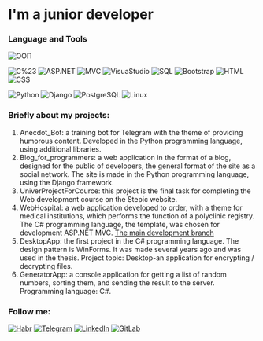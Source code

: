 # I'm a junior developer

### Language and Tools

![ООП](https://img.shields.io/badge/-ООП-black?style=for-the-badge&logo=ООП)

![C%23](https://img.shields.io/badge/-C%23-black?style=for-the-badge&logo=C%23)
![ASP.NET](https://img.shields.io/badge/-ASP.NET-black?style=for-the-badge&logo=ASP.NET)
![MVC](https://img.shields.io/badge/-MVC-black?style=for-the-badge&logo=MVC)
![VisuaStudio](https://img.shields.io/badge/-VisuaStudio-black?style=for-the-badge&logo=VisuaStudio)
![SQL](https://img.shields.io/badge/-SQLServer-black?style=for-the-badge&logo=SQLServer)
![Bootstrap](https://img.shields.io/badge/-Bootstrap-black?style=for-the-badge&logo=Bootstrap)
![HTML](https://img.shields.io/badge/-HTML-black?style=for-the-badge&logo=HTML)
![CSS](https://img.shields.io/badge/-CSS-black?style=for-the-badge&logo=CSS)

![Python](https://img.shields.io/badge/-Python-black?style=for-the-badge&logo=Python)
![Django](https://img.shields.io/badge/-Django-black?style=for-the-badge&logo=Django)
![PostgreSQL](https://img.shields.io/badge/-PostgreSQL-black?style=for-the-badge&logo=PostgreSQL)
![Linux](https://img.shields.io/badge/-Linux-black?style=for-the-badge&logo=Linux)

### Briefly about my projects:

1) Anecdot_Bot: a training bot for Telegram with the theme of providing humorous content. Developed in the Python programming language, using additional libraries.
2) Blog_for_programmers: a web application in the format of a blog, designed for the public of developers, the general format of the site as a social network. The site is made in the Python programming language, using the Django framework.
3) UniverProjectForCource: this project is the final task for completing the Web development course on the Stepic website.
4) WebHospital: a web application developed to order, with a theme for medical institutions, which performs the function of a polyclinic registry. The C# programming language, the template, was chosen for development ASP.NET MVC. 
[The main development branch](https://github.com/KhudyakovaLyubov/WebHospital/tree/master)
5) DesktopApp: the first project in the C# programming language. The design pattern is WinForms. It was made several years ago and was used in the thesis. 
Project topic: Desktop-an application for encrypting / decrypting files.
6) GeneratorApp: a console application for getting a list of random numbers, sorting them, and sending the result to the server. Programming language: C#.

### Follow me:

[![Habr](https://img.shields.io/badge/-Habr-black?style=for-the-badge&logo=Habr)](https://habr.com/ru/users/khudyakovalyubov/)
[![Telegram](https://img.shields.io/badge/-Telegram-black?style=for-the-badge&logo=Telegram)](https://t.me/LyubovKhudyakova)
[![LinkedIn](https://img.shields.io/badge/-LinkedIn-black?style=for-the-badge&logo=LinkedIn)](https://www.linkedin.com/in/lyubov-khudyakova-a782341b6/)
[![GitLab](https://img.shields.io/badge/-GitLab-black?style=for-the-badge&logo=GitLab)](https://gitlab.com/DeveloperKhudyakova)
